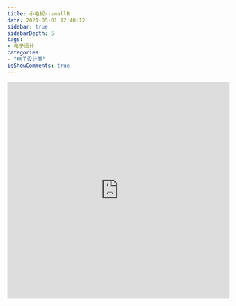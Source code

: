 ```yaml
---
title: 小电视--smallB
date: 2021-05-01 12:40:12
sidebar: true
sidebarDepth: 5
tags: 
- 电子设计
categories:
- "电子设计类"
isShowComments: true
---
```



<iframe height=498 width=510 src="https://www.bilibili.com/video/BV1J5411V7VZ/" frameborder=0 allowfullscreen>
</iframe>
